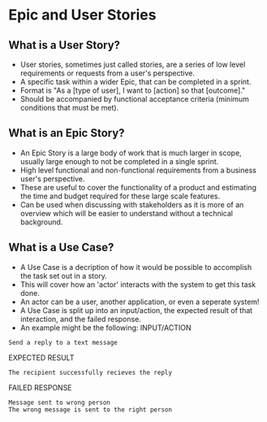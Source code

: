 # Epic and User Stories
## What is a User Story?
- User stories, sometimes just called stories, are a series of low level requirements or requests from a user's perspective.
- A specific task within a wider Epic, that can be completed in a sprint.
- Format is "As a [type of user], I want to [action] so that [outcome]."
- Should be accompanied by functional acceptance criteria (minimum conditions that must be met).

## What is an Epic Story?
- An Epic Story is a large body of work that is much larger in scope, usually large enough to not be completed in a single sprint.
- High level functional and non-functional requirements from a business user's perspective.
- These are useful to cover the functionality of a product and estimating the time and budget required for these large scale features.
- Can be used when discussing with stakeholders as it is more of an overview which will be easier to understand without a technical background.

## What is a Use Case?
- A Use Case is a decription of how it would be possible to accomplish the task set out in a story.
- This will cover how an 'actor' interacts with the system to get this task done.
- An actor can be a user, another application, or even a seperate system!
- A Use Case is split up into an input/action, the expected result of that interaction, and the failed response.
- An example might be the following:
INPUT/ACTION
```
Send a reply to a text message
```
EXPECTED RESULT
```
The recipient successfully recieves the reply
```
FAILED RESPONSE
```
Message sent to wrong person
The wrong message is sent to the right person
```
